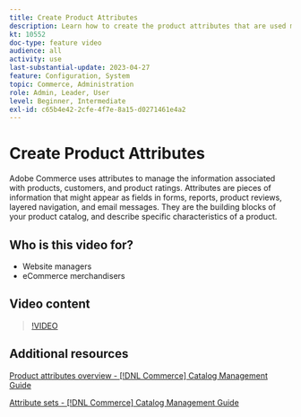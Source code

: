 ```yaml
---
title: Create Product Attributes
description: Learn how to create the product attributes that are used manage the information associated with products, customers, and product ratings.
kt: 10552
doc-type: feature video
audience: all
activity: use
last-substantial-update: 2023-04-27
feature: Configuration, System
topic: Commerce, Administration
role: Admin, Leader, User
level: Beginner, Intermediate
exl-id: c65b4e42-2cfe-4f7e-8a15-d0271461e4a2
---
```

# Create Product Attributes

Adobe Commerce uses attributes to manage the information associated with products, customers, and product ratings. Attributes are pieces of information that might appear as fields in forms, reports, product reviews, layered navigation, and email messages. They are the building blocks of your product catalog, and describe specific characteristics of a product. 

## Who is this video for?

- Website managers
- eCommerce merchandisers

## Video content

>[!VIDEO](https://video.tv.adobe.com/v/343749?quality=12&learn=on)

## Additional resources

[Product attributes overview - [!DNL Commerce] Catalog Management Guide](https://experienceleague.adobe.com/docs/commerce-admin/catalog/product-attributes/product-attributes.html)

[Attribute sets - [!DNL Commerce] Catalog Management Guide](https://experienceleague.adobe.com/docs/commerce-admin/catalog/product-attributes/create/attribute-sets.html)
